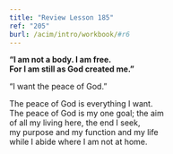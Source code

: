 ```yaml
---
title: "Review Lesson 185"
ref: "205"
burl: /acim/intro/workbook/#r6
---
```


<div markdown="1" class="center">

**“I am not a body. I am free.<br/>
For I am still as God created me.”**
</div>

“I want the peace of God.”

<div markdown="1" class="review center">

The peace of God is everything I want.<br/>
The peace of God is my one goal; the aim<br/>
of all my living here, the end I seek,<br/>
my purpose and my function and my life<br/>
while I abide where I am not at home.
</div>

